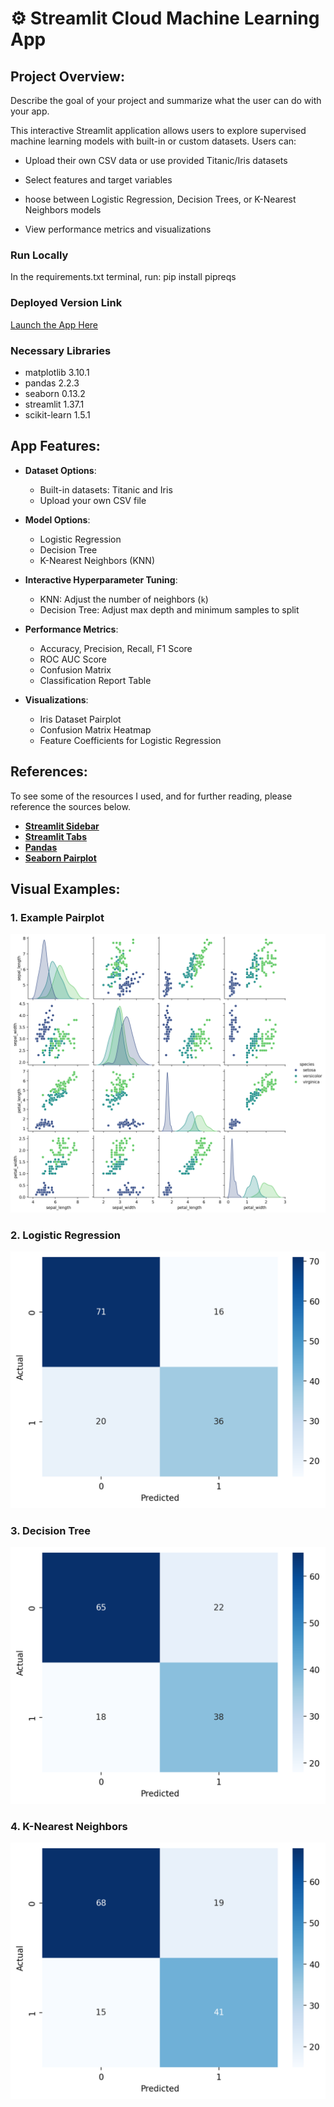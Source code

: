 #  ⚙️ Streamlit Cloud Machine Learning App

## Project Overview:

Describe the goal of your project and summarize what the user can do with your app.

This interactive Streamlit application allows users to explore supervised machine learning models with built-in or custom datasets. Users can:

- Upload their own CSV data or use provided Titanic/Iris datasets

- Select features and target variables

- hoose between Logistic Regression, Decision Trees, or K-Nearest Neighbors models

- View performance metrics and visualizations

### Run Locally
In the requirements.txt terminal, run: 
pip install pipreqs

### Deployed Version Link
[Launch the App Here](https://kunisaki-data-science-portfolio.streamlit.app/)

### Necessary Libraries
- matplotlib 3.10.1
- pandas 2.2.3
- seaborn 0.13.2
- streamlit 1.37.1
- scikit-learn 1.5.1

## App Features:

- **Dataset Options**:
  - Built-in datasets: Titanic and Iris
  - Upload your own CSV file

- **Model Options**:
  - Logistic Regression
  - Decision Tree
  - K-Nearest Neighbors (KNN)

- **Interactive Hyperparameter Tuning**:
  - KNN: Adjust the number of neighbors (`k`)
  - Decision Tree: Adjust max depth and minimum samples to split

- **Performance Metrics**:
  - Accuracy, Precision, Recall, F1 Score
  - ROC AUC Score 
  - Confusion Matrix
  - Classification Report Table

- **Visualizations**:
  - Iris Dataset Pairplot
  - Confusion Matrix Heatmap
  - Feature Coefficients for Logistic Regression

## References:

To see some of the resources I used, and for further reading, please reference the sources below.

- **[Streamlit Sidebar](https://docs.streamlit.io/develop/api-reference/layout/st.sidebar)**
- **[Streamlit Tabs](https://docs.streamlit.io/develop/api-reference/layout/st.tabs)**
- **[Pandas](https://pandas.pydata.org/docs/reference/api/pandas.DataFrame.select_dtypes.html)**
- **[Seaborn Pairplot](https://seaborn.pydata.org/generated/seaborn.pairplot.html)**

## Visual Examples:

### **1. Example Pairplot**
![Iris Data](visualizations/iris_pairplot.png)

### **2. Logistic Regression**
![Confusion Matrix](visualizations/logit_example.png)

### **3. Decision Tree**
![Confusion Matrix](visualizations/tree_example.png)

### **4. K-Nearest Neighbors**
![Confusion Matrix](visualizations/knn_example.png)



